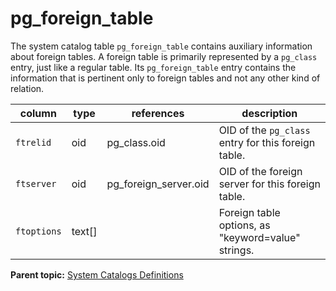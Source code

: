 # pg_foreign_table 

The system catalog table `pg_foreign_table` contains auxiliary information about foreign tables. A foreign table is primarily represented by a `pg_class` entry, just like a regular table. Its `pg_foreign_table` entry contains the information that is pertinent only to foreign tables and not any other kind of relation.

|column|type|references|description|
|------|----|----------|-----------|
|`ftrelid`|oid|pg\_class.oid|OID of the `pg_class` entry for this foreign table.|
|`ftserver`|oid|pg\_foreign\_server.oid|OID of the foreign server for this foreign table.|
|`ftoptions`|text\[\]| |Foreign table options, as "keyword=value" strings.|

**Parent topic:** [System Catalogs Definitions](../system_catalogs/catalog_ref-html.html)

